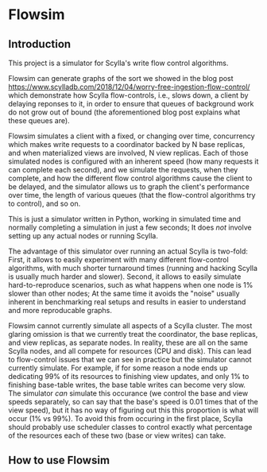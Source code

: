 # Flowsim
## Introduction
This project is a simulator for Scylla's write flow control algorithms.

Flowsim can generate graphs of the sort we showed in the blog post
https://www.scylladb.com/2018/12/04/worry-free-ingestion-flow-control/
which demonstrate how Scylla flow-controls, i.e., slows down, a client 
by delaying reponses to it, in order to ensure that queues of background
work do not grow out of bound (the aforementioned blog post explains
what these queues are).

Flowsim simulates a client with a fixed, or changing over time, concurrency
which makes write requests to a coordinator backed by N base replicas, and
when materialized views are involved, N view replicas. Each of those simulated
nodes is configured with an inherent speed (how many requests it can complete
each second), and we simulate the requests, when they complete, and how the
different flow control algorithms cause the client to be delayed, and the
simulator allows us to graph the client's performance over time, the length
of various queues (that the flow-control algorithms try to control), and so
on.

This is just a simulator written in Python, working in simulated time and
normally completing a simulation in just a few seconds; It does *not*
involve setting up any actual nodes or running Scylla.

The advantage of this simulator over running an actual Scylla is two-fold:
First, it allows to easily experiment with many different flow-control
algorithms, with much shorter turnaround times (running and hacking Scylla
is usually much harder and slower). Second, it allows to easily simulate
hard-to-reproduce scenarios, such as what happens when one node is 1%
slower than other nodes; At the same time it avoids the "noise" usually
inherent in benchmarking real setups and results in easier to understand
and more reproducable graphs.

Flowsim cannot currently simulate all aspects of a Scylla cluster. The most
glaring omission is that we currently treat the coordinator, the base
replicas, and view replicas, as separate nodes. In reality, these are all
on the same Scylla nodes, and all compete for resources (CPU and disk).
This can lead to flow-control issues that we can see in practice but the
simulator cannot currently simulate. For example, if for some reason a
node ends up dedicating 99% of its resources to finishing view updates,
and only 1% to finishing base-table writes, the base table writes can
become very slow. The simulator *can* simulate this occurance (we control
the base and view speeds separately, so can say that the base's speed 
is 0.01 times that of the view speed), but it has no way of figuring out
this this proportion is what will occur (1% vs 99%). To avoid this from
occuring in the first place, Scylla should probably use scheduler classes
to control exactly what percentage of the resources each of these two
(base or view writes) can take.

## How to use Flowsim
